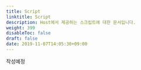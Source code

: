 ```yaml
---
title: Script
linktitle: Script
description: Host에서 제공하는 스크립트에 대한 문서입니다.
weight: 399
disableToc: false
draft: false
date: 2019-11-07T14:05:30+09:00
---
```

작성예정
